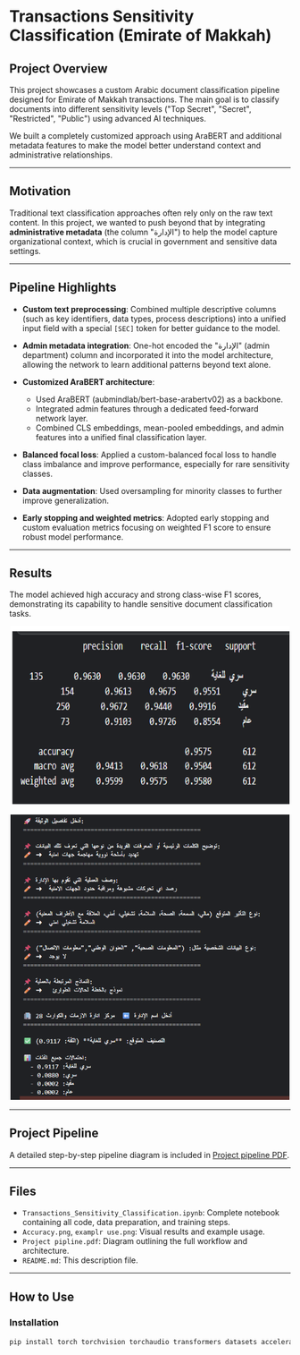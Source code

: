 # Transactions Sensitivity Classification (Emirate of Makkah)

## Project Overview

This project showcases a custom Arabic document classification pipeline designed for Emirate of Makkah transactions. The main goal is to classify documents into different sensitivity levels ("Top Secret", "Secret", "Restricted", "Public") using advanced AI techniques.

We built a completely customized approach using AraBERT and additional metadata features to make the model better understand context and administrative relationships.

---

## Motivation

Traditional text classification approaches often rely only on the raw text content. In this project, we wanted to push beyond that by integrating **administrative metadata** (the column "الإدارة") to help the model capture organizational context, which is crucial in government and sensitive data settings.

---

## Pipeline Highlights

- **Custom text preprocessing**: Combined multiple descriptive columns (such as key identifiers, data types, process descriptions) into a unified input field with a special `[SEC]` token for better guidance to the model.

- **Admin metadata integration**: One-hot encoded the "الإدارة" (admin department) column and incorporated it into the model architecture, allowing the network to learn additional patterns beyond text alone.

- **Customized AraBERT architecture**: 
  - Used AraBERT (aubmindlab/bert-base-arabertv02) as a backbone.
  - Integrated admin features through a dedicated feed-forward network layer.
  - Combined CLS embeddings, mean-pooled embeddings, and admin features into a unified final classification layer.

- **Balanced focal loss**: Applied a custom-balanced focal loss to handle class imbalance and improve performance, especially for rare sensitivity classes.

- **Data augmentation**: Used oversampling for minority classes to further improve generalization.

- **Early stopping and weighted metrics**: Adopted early stopping and custom evaluation metrics focusing on weighted F1 score to ensure robust model performance.

---

## Results

The model achieved high accuracy and strong class-wise F1 scores, demonstrating its capability to handle sensitive document classification tasks.

<p align="center">
  <img src="Accuracy.png" alt="Accuracy Chart" width="500"/>
</p>

<p align="center">
  <img src="examplr use.png" alt="Example Usage" width="500"/>
</p>

---

## Project Pipeline

A detailed step-by-step pipeline diagram is included in [Project pipeline PDF](Project%20pipline.pdf).  

---

## Files

- `Transactions_Sensitivity_Classification.ipynb`: Complete notebook containing all code, data preparation, and training steps.
- `Accuracy.png`, `examplr use.png`: Visual results and example usage.
- `Project pipline.pdf`: Diagram outlining the full workflow and architecture.
- `README.md`: This description file.

---

## How to Use

### Installation

```bash
pip install torch torchvision torchaudio transformers datasets accelerate peft evaluate scikit-learn sentencepiece
